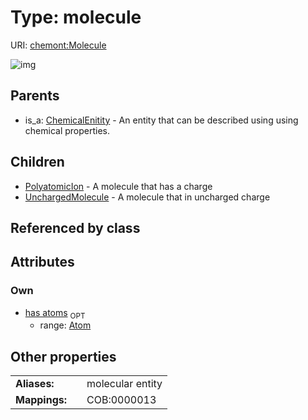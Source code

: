 
# Type: molecule




URI: [chemont:Molecule](http://w3id.org/chemontMolecule)


![img](http://yuml.me/diagram/nofunky;dir:TB/class/[UnchargedMolecule],[PolyatomicIon],[Atom]<has%20atoms%200..1-++[Molecule],[Molecule]^-[UnchargedMolecule],[Molecule]^-[PolyatomicIon],[ChemicalEnitity]^-[Molecule],[ChemicalEnitity],[Atom])

## Parents

 *  is_a: [ChemicalEnitity](ChemicalEnitity.md) - An entity that can be described using using chemical properties.

## Children

 * [PolyatomicIon](PolyatomicIon.md) - A molecule that has a charge
 * [UnchargedMolecule](UnchargedMolecule.md) - A molecule that in uncharged charge

## Referenced by class


## Attributes


### Own

 * [has atoms](has_atoms.md)  <sub>OPT</sub>
    * range: [Atom](Atom.md)

## Other properties

|  |  |  |
| --- | --- | --- |
| **Aliases:** | | molecular entity |
| **Mappings:** | | COB:0000013 |

